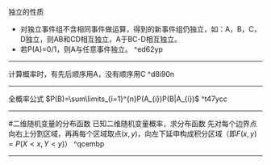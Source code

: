 独立的性质
* 对独立事件组不含相同事件做运算，得到的新事件组仍独立，如：A，B，C，D独立，则AB和CD相互独立，A于BC-D相互独立。
* 若P(A)=0/1，则A与任意事件独立。 ^ed62yp

---
计算概率时，有先后顺序用A，没有顺序用C ^d8i90n

---
全概率公式
$P(B)=\sum\limits_{i=1}^{n}P(A_{i})P(B|A_{i})$ ^t47ycc

---
#二维随机变量的分布函数 
已知二维随机变量概率，求分布函数
先对每个边界点向右上分割区域，再再每个区域取点$(x,y)$，向左下延申构成积分区域（即$F(x,y)=P(X<x,Y<y)$） ^qcembp

---
